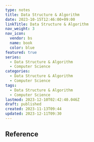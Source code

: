 ```yaml
---
type: notes
title: Data Structure & Algorithm
date: 2023-10-15T12:46:00+09:00
linkTitle: Data Structure & Algorithm
nav_weight: 3
nav_icon:
  vendor: bs
  name: book
  color: blue
featured: true
series:
  - Data Structure & Algorithm
  - Computer Science
categories:
  - Data Structure & Algorithm
  - Computer Science
tags:
  - Data Structure & Algorithm
  - Computer Science
lastmod: 2023-12-10T02:42:40.046Z
draft: published
created: 2023-11-13T09:44
updated: 2023-12-11T09:30
---
```


## Reference

